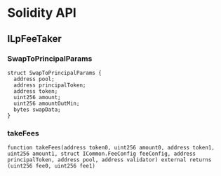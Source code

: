 # Solidity API

## ILpFeeTaker

### SwapToPrincipalParams

```solidity
struct SwapToPrincipalParams {
  address pool;
  address principalToken;
  address token;
  uint256 amount;
  uint256 amountOutMin;
  bytes swapData;
}
```

### takeFees

```solidity
function takeFees(address token0, uint256 amount0, address token1, uint256 amount1, struct ICommon.FeeConfig feeConfig, address principalToken, address pool, address validator) external returns (uint256 fee0, uint256 fee1)
```

